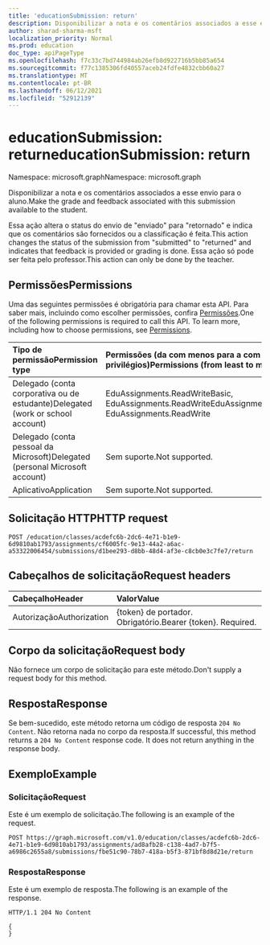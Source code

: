 ```yaml
---
title: 'educationSubmission: return'
description: Disponibilizar a nota e os comentários associados a esse envio para o aluno.
author: sharad-sharma-msft
localization_priority: Normal
ms.prod: education
doc_type: apiPageType
ms.openlocfilehash: f7c33c7bd744984ab26efb8d922716b5bb85a654
ms.sourcegitcommit: f77c1385306fd40557aceb24fdfe4832cbb60a27
ms.translationtype: MT
ms.contentlocale: pt-BR
ms.lasthandoff: 06/12/2021
ms.locfileid: "52912139"
---
```

# <a name="educationsubmission-return"></a><span data-ttu-id="38147-103">educationSubmission: return</span><span class="sxs-lookup"><span data-stu-id="38147-103">educationSubmission: return</span></span>

<span data-ttu-id="38147-104">Namespace: microsoft.graph</span><span class="sxs-lookup"><span data-stu-id="38147-104">Namespace: microsoft.graph</span></span>

<span data-ttu-id="38147-105">Disponibilizar a nota e os comentários associados a esse envio para o aluno.</span><span class="sxs-lookup"><span data-stu-id="38147-105">Make the grade and feedback associated with this submission available to the student.</span></span> 

<span data-ttu-id="38147-106">Essa ação altera o status do envio de "enviado" para "retornado" e indica que os comentários são fornecidos ou a classificação é feita.</span><span class="sxs-lookup"><span data-stu-id="38147-106">This action changes the status of the submission from "submitted" to "returned" and indicates that feedback is provided or grading is done.</span></span> <span data-ttu-id="38147-107">Essa ação só pode ser feita pelo professor.</span><span class="sxs-lookup"><span data-stu-id="38147-107">This action can only be done by the teacher.</span></span>

## <a name="permissions"></a><span data-ttu-id="38147-108">Permissões</span><span class="sxs-lookup"><span data-stu-id="38147-108">Permissions</span></span>
<span data-ttu-id="38147-p102">Uma das seguintes permissões é obrigatória para chamar esta API. Para saber mais, incluindo como escolher permissões, confira [Permissões](/graph/permissions-reference).</span><span class="sxs-lookup"><span data-stu-id="38147-p102">One of the following permissions is required to call this API. To learn more, including how to choose permissions, see [Permissions](/graph/permissions-reference).</span></span>

|<span data-ttu-id="38147-111">Tipo de permissão</span><span class="sxs-lookup"><span data-stu-id="38147-111">Permission type</span></span>      | <span data-ttu-id="38147-112">Permissões (da com menos para a com mais privilégios)</span><span class="sxs-lookup"><span data-stu-id="38147-112">Permissions (from least to most privileged)</span></span>              |
|:--------------------|:---------------------------------------------------------|
|<span data-ttu-id="38147-113">Delegado (conta corporativa ou de estudante)</span><span class="sxs-lookup"><span data-stu-id="38147-113">Delegated (work or school account)</span></span> |  <span data-ttu-id="38147-114">EduAssignments.ReadWriteBasic, EduAssignments.ReadWrite</span><span class="sxs-lookup"><span data-stu-id="38147-114">EduAssignments.ReadWriteBasic, EduAssignments.ReadWrite</span></span>   |
|<span data-ttu-id="38147-115">Delegado (conta pessoal da Microsoft)</span><span class="sxs-lookup"><span data-stu-id="38147-115">Delegated (personal Microsoft account)</span></span> |  <span data-ttu-id="38147-116">Sem suporte.</span><span class="sxs-lookup"><span data-stu-id="38147-116">Not supported.</span></span>  |
|<span data-ttu-id="38147-117">Aplicativo</span><span class="sxs-lookup"><span data-stu-id="38147-117">Application</span></span> | <span data-ttu-id="38147-118">Sem suporte.</span><span class="sxs-lookup"><span data-stu-id="38147-118">Not supported.</span></span> | 

## <a name="http-request"></a><span data-ttu-id="38147-119">Solicitação HTTP</span><span class="sxs-lookup"><span data-stu-id="38147-119">HTTP request</span></span>
<!-- { "blockType": "ignored" } -->
```http
POST /education/classes/acdefc6b-2dc6-4e71-b1e9-6d9810ab1793/assignments/cf6005fc-9e13-44a2-a6ac-a53322006454/submissions/d1bee293-d8bb-48d4-af3e-c8cb0e3c7fe7/return
```
## <a name="request-headers"></a><span data-ttu-id="38147-120">Cabeçalhos de solicitação</span><span class="sxs-lookup"><span data-stu-id="38147-120">Request headers</span></span>
| <span data-ttu-id="38147-121">Cabeçalho</span><span class="sxs-lookup"><span data-stu-id="38147-121">Header</span></span>       | <span data-ttu-id="38147-122">Valor</span><span class="sxs-lookup"><span data-stu-id="38147-122">Value</span></span> |
|:---------------|:--------|
| <span data-ttu-id="38147-123">Autorização</span><span class="sxs-lookup"><span data-stu-id="38147-123">Authorization</span></span>  | <span data-ttu-id="38147-p103">{token} de portador. Obrigatório.</span><span class="sxs-lookup"><span data-stu-id="38147-p103">Bearer {token}. Required.</span></span>  |

## <a name="request-body"></a><span data-ttu-id="38147-126">Corpo da solicitação</span><span class="sxs-lookup"><span data-stu-id="38147-126">Request body</span></span>
<span data-ttu-id="38147-127">Não fornece um corpo de solicitação para este método.</span><span class="sxs-lookup"><span data-stu-id="38147-127">Don't supply a request body for this method.</span></span>

## <a name="response"></a><span data-ttu-id="38147-128">Resposta</span><span class="sxs-lookup"><span data-stu-id="38147-128">Response</span></span>
<span data-ttu-id="38147-p104">Se bem-sucedido, este método retorna um código de resposta `204 No Content`. Não retorna nada no corpo da resposta.</span><span class="sxs-lookup"><span data-stu-id="38147-p104">If successful, this method returns a `204 No Content` response code. It does not return anything in the response body.</span></span>

## <a name="example"></a><span data-ttu-id="38147-131">Exemplo</span><span class="sxs-lookup"><span data-stu-id="38147-131">Example</span></span>

### <a name="request"></a><span data-ttu-id="38147-132">Solicitação</span><span class="sxs-lookup"><span data-stu-id="38147-132">Request</span></span>
<span data-ttu-id="38147-133">Este é um exemplo de solicitação.</span><span class="sxs-lookup"><span data-stu-id="38147-133">The following is an example of the request.</span></span>

<!-- {
  "blockType": "request",
  "name": "educationsubmission_return"
}-->

```http
POST https://graph.microsoft.com/v1.0/education/classes/acdefc6b-2dc6-4e71-b1e9-6d9810ab1793/assignments/ad8afb28-c138-4ad7-b7f5-a6986c2655a8/submissions/fbe51c90-78b7-418a-b5f3-871bf8d8d21e/return
```

### <a name="response"></a><span data-ttu-id="38147-134">Resposta</span><span class="sxs-lookup"><span data-stu-id="38147-134">Response</span></span>
<span data-ttu-id="38147-135">Este é um exemplo de resposta.</span><span class="sxs-lookup"><span data-stu-id="38147-135">The following is an example of the response.</span></span>

<!-- {
  "blockType": "response",
  "truncated": true,
  "@odata.type": "microsoft.graph.educationAssignment"
} -->

```http
HTTP/1.1 204 No Content

{
}
```

<!-- uuid: 8fcb5dbc-d5aa-4681-8e31-b001d5168d79
2015-10-25 14:57:30 UTC -->
<!--
{
  "type": "#page.annotation",
  "description": "educationSubmission: return",
  "keywords": "",
  "section": "documentation",
  "tocPath": "",
  "suppressions": [
  ]
}
-->


